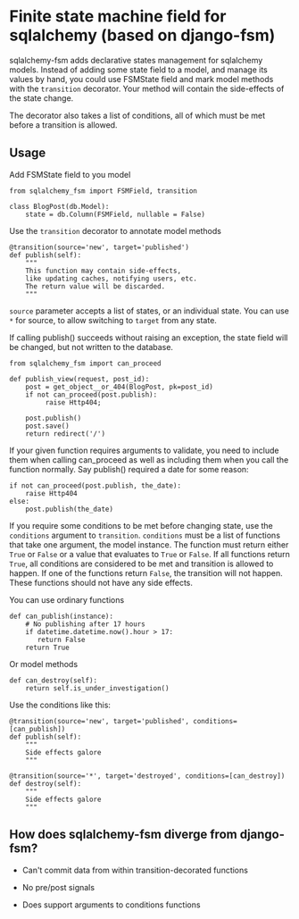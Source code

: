 Finite state machine field for sqlalchemy (based on django-fsm)
==============================================================

sqlalchemy-fsm adds declarative states management for sqlalchemy models.
Instead of adding some state field to a model, and manage its
values by hand, you could use FSMState field and mark model methods
with the `transition` decorator. Your method will contain the side-effects
of the state change.

The decorator also takes a list of conditions, all of which must be met
before a transition is allowed.

Usage
-----

Add FSMState field to you model

    from sqlalchemy_fsm import FSMField, transition

    class BlogPost(db.Model):
        state = db.Column(FSMField, nullable = False)


Use the `transition` decorator to annotate model methods

    @transition(source='new', target='published')
    def publish(self):
        """
        This function may contain side-effects, 
        like updating caches, notifying users, etc.
        The return value will be discarded.
        """

`source` parameter accepts a list of states, or an individual state.
You can use `*` for source, to allow switching to `target` from any state.

If calling publish() succeeds without raising an exception, the state field
will be changed, but not written to the database.

    from sqlalchemy_fsm import can_proceed

    def publish_view(request, post_id):
        post = get_object__or_404(BlogPost, pk=post_id)
        if not can_proceed(post.publish):
             raise Http404;

        post.publish()
        post.save()
        return redirect('/')


If your given function requires arguments to validate, you need to include them
when calling can_proceed as well as including them when you call the function
normally. Say publish() required a date for some reason:

    if not can_proceed(post.publish, the_date):
        raise Http404
    else:
        post.publish(the_date)

If you require some conditions to be met before changing state, use the
`conditions` argument to `transition`. `conditions` must be a list of functions
that take one argument, the model instance.  The function must return either
`True` or `False` or a value that evaluates to `True` or `False`. If all
functions return `True`, all conditions are considered to be met and transition
is allowed to happen. If one of the functions return `False`, the transition
will not happen. These functions should not have any side effects.

You can use ordinary functions

    def can_publish(instance):
        # No publishing after 17 hours
        if datetime.datetime.now().hour > 17:
           return False
        return True

Or model methods

    def can_destroy(self):
        return self.is_under_investigation()

Use the conditions like this:

    @transition(source='new', target='published', conditions=[can_publish])
    def publish(self):
        """
        Side effects galore
        """

    @transition(source='*', target='destroyed', conditions=[can_destroy])
    def destroy(self):
        """
        Side effects galore
        """


How does sqlalchemy-fsm diverge from django-fsm?
------------------------------------------------

* Can't commit data from within transition-decorated functions

* No pre/post signals

* Does support arguments to conditions functions
